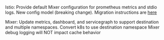 Istio:
Provide default Mixer configuration for prometheus metrics and stdio logs.
New config model (breaking change). Migration instructions are [here](https://github.com/istio/istio/blob/release-0.2/samples/CONFIG-MIGRATION.md)

Mixer:
Update metrics, dashboard, and servicegraph to support destination and multiple namespaces.
Convert k8s to use destination namespace
Mixer debug logging will NOT impact cache behavior